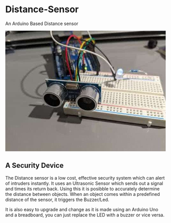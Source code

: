 # Distance-Sensor
An Arduino Based Distance sensor


![The AeroGrower](images/sensor.jpg)

## A Security Device
The Distance sensor is a low cost, effective security system which can alert of intruders instantly.
It uses an Ultrasonic Sensor which sends out a signal and times its return back. Using this it is posibble to accurately determine the distance between objects.
When an object comes within a predefined distance of the sensor, it triggers the Buzzer/Led.

It is also easy to upgrade and change as it is made using an Arduino Uno and a breadboard, you can just replace the LED with a buzzer or vice versa.

